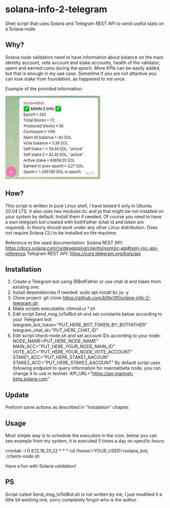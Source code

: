 # solana-info-2-telegram
Shell script that uses Solana and Telegram REST API to send useful stats on a Solana node

## Why?
Solana node validators need to have information about balance on the main identity account, vote account and stake accounts, health of the validator, spent and earned coins during the epoch. More KPIs can be easily added, but that is enough in my use case. Sometime if you are not attantive you can lose stake from foundation, as happened to me once.

Example of the provided information:

![alt text](https://github.com/b0br0ff/solana-info-2-telegram/blob/main/node-info.jpg)


## How?
This script is written in pure Linux shell, I have tested it only in Ubuntu 20.04 LTS. It also uses two modules bc and jq that might be not installed on your system by default. Install them if needed. Of course you need to have a own telegram bot created with bothFather (chat id and token are required). In theory should work under any other Linux distribution. Does not require Solana CLI to be installed on the machine.

Reference to the used documentation:
Solana REST API: https://docs.solana.com/ru/developing/clients/jsonrpc-api#json-rpc-api-reference
Telegram REST API: https://core.telegram.org/bots/api

## Installation
1. Create a Telegram bot using @BotFather or use chat id and token from existing one;
2. Install dependencies if needed: sudo apt install bc jq -y
3. Clone project: git clone https://github.com/b0br0ff/solana-info-2-telegram.git
4. Make scripts executable: chmod+x *.sh
5. Edit script Send_msg_toTelBot.sh and set constants below according to your Telegram bot: 
telegram_bot_token="PUT_HERE_BOT_TOKEN_BY_BOTFATHER"
telegram_chat_id="PUT_HERE_CHAT_ID"
6. Edit script check-node.sh and set account IDs according to your node:
NODE_NAME=PUT_HERE_NODE_NAME"
MAIN_ACC="PUT_HERE_YOUR_NODE_MAIN_ID"
VOTE_ACC="PUT_HERE_YOUR_NODE_VOTE_ACCOUNT"
STAKE1_ACC="PUT_HERE_STAKE1_AACOUN"
STAKE2_ACC="PUT_HERE_STAKE2_AACOUNT"
By default script uses following endpoint to query information for mainnetbeta node, you can change it to use in testnet:
API_URL="https://api.mainnet-beta.solana.com"

## Update
Preform same actions as described in "Instalation" chapter.

## Usage
Most simple way is to schedule the execution in the cron, below you can see example from my system, it is executed 5 times a day on specific hours:

crontab -l
0 8,12,16,20,22 * * * cd /home/<YOUR_USER>/solana_bot; ./check-node.sh

Have a fun with Solana validation!

## PS
Script called Send_msg_toTelBot.sh is not written by me, I just modified it a little bit existing one, sorry completely forgot who is the author.

